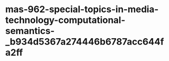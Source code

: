 # mas-962-special-topics-in-media-technology-computational-semantics-_b934d5367a274446b6787acc644fa2ff